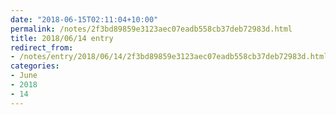 ```yaml
---
date: "2018-06-15T02:11:04+10:00"
permalink: /notes/2f3bd89859e3123aec07eadb558cb37deb72983d.html
title: 2018/06/14 entry
redirect_from:
- /notes/entry/2018/06/14/2f3bd89859e3123aec07eadb558cb37deb72983d.html
categories:
- June
- 2018
- 14
---
```

